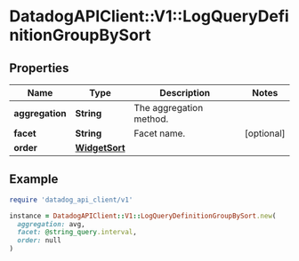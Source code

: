 # DatadogAPIClient::V1::LogQueryDefinitionGroupBySort

## Properties

| Name            | Type                            | Description             | Notes      |
| --------------- | ------------------------------- | ----------------------- | ---------- |
| **aggregation** | **String**                      | The aggregation method. |            |
| **facet**       | **String**                      | Facet name.             | [optional] |
| **order**       | [**WidgetSort**](WidgetSort.md) |                         |            |

## Example

```ruby
require 'datadog_api_client/v1'

instance = DatadogAPIClient::V1::LogQueryDefinitionGroupBySort.new(
  aggregation: avg,
  facet: @string_query.interval,
  order: null
)
```
